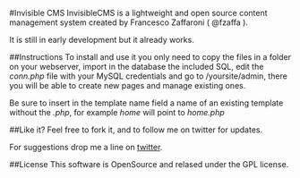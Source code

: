 #Invisible CMS
InvisibleCMS is a lightweight and open source content management system created by Francesco Zaffaroni ( @fzaffa ).

It is still in early development but it already works.

##Instructions
To install and use it you only need to copy the files in a folder on your webserver, import in the database the included SQL, edit the *conn.php* file with your MySQL credentials and go to /yoursite/admin, there you will be able to create new pages and manage existing ones.

Be sure to insert in the template name field a name of an existing template without the *.php*, for example *home* will point to *home.php*

##Like it?
Feel free to fork it, and to follow me on twitter for updates.

For suggestions drop me a line on [twitter](https://twitter.com/#!/fzaffa).

##License
This software is OpenSource and relased under the GPL license.